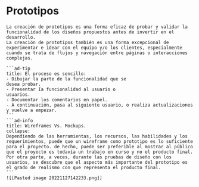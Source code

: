 <i class="time"></i>
<div class="head"><h1>Prototipos</h1></div>

````ad-abstract
La creación de prototipos es una forma eficaz de probar y validar la funcionalidad de los diseños propuestos antes de invertir en el desarrollo.
La creación de prototipos también es una forma excepcional de experimentar e idear con el equipo y/o los clientes, especialmente cuando se trata de flujos y navegación entre páginas o interacciones complejas.

```ad-tip
title: El proceso es sencillo:
- Dibujar la parte de la funcionalidad que se
desea probar.
- Presentar Ia funcionalidad al usuario o
usuarios.
- Documentar los comentarios en papel.
- A continuación, pasa al siguiente usuario, o realiza actualizaciones y vuelve a empezar.
```
```ad-info
title: Wireframes Vs. Mockups.
collapse:
Dependiendo de las herramientas, los recursos, las habilidades y los requerimientos, puede que un wireframe como prototipo es lo suficiente para el proyecto. de hecho, puede ser preferible al mostrar al público que el proyecto es todavía un trabajo en curso y no el producto final.
Por otra parte, a veces, durante las pruebas de diseño con los usuarios, se descubre que el aspecto más importante del prototipo es el grado de realismo con que representa el producto final.
```
![[Pasted image 20221127142233.png]]
````